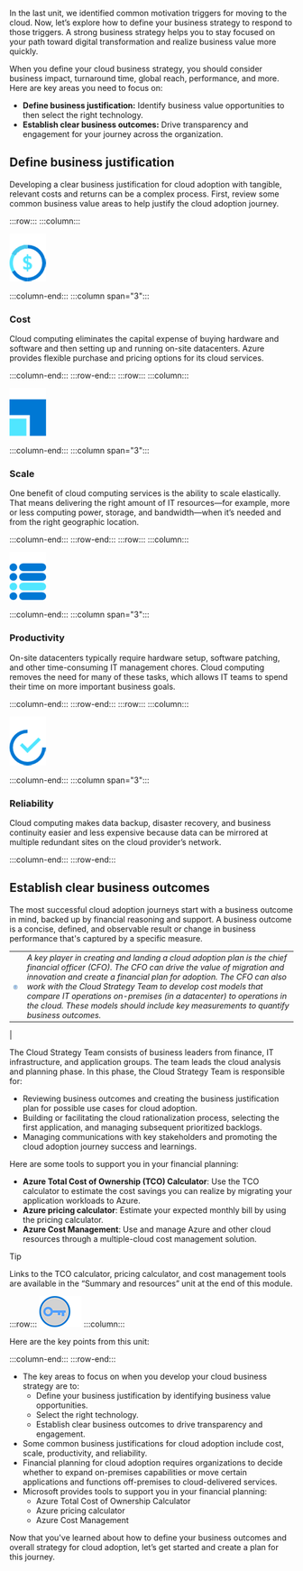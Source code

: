 ﻿In the last unit, we identified common motivation triggers for moving to the cloud. Now, let’s explore how to define your business strategy to respond to those triggers. A strong business strategy helps you to stay focused on your path toward digital transformation and realize business value more quickly.

When you define your cloud business strategy, you should consider business impact, turnaround time, global reach, performance, and more. Here are key areas you need to focus on:

- **Define business justification:** Identify business value opportunities to then select the right technology.
- **Establish clear business outcomes:** Drive transparency and engagement for your journey across the organization.

## Define business justification

Developing a clear business justification for cloud adoption with tangible, relevant costs and returns can be a complex process. First, review some common business value areas to help justify the cloud adoption journey.   

:::row:::
:::column:::

![Cost image](../media/cost.png)

:::column-end:::
:::column span="3":::

### Cost

Cloud computing eliminates the capital expense of buying hardware and software and then setting up and running on-site datacenters. Azure provides flexible purchase and pricing options for its cloud services.

:::column-end:::
:::row-end:::
:::row:::
:::column:::

![Scale image](../media/scale.png)

:::column-end:::
:::column span="3":::

### Scale

One benefit of cloud computing services is the ability to scale elastically. That means delivering the right amount of IT resources—for example, more or less computing power, storage, and bandwidth—when it’s needed and from the right geographic location.

:::column-end:::
:::row-end:::
:::row:::
:::column:::

![Productivity image](../media/productivity.png)

:::column-end:::
:::column span="3":::

### Productivity

On-site datacenters typically require hardware setup, software patching, and other time-consuming IT management chores. Cloud computing removes the need for many of these tasks, which allows IT teams to spend their time on more important business goals.

:::column-end:::
:::row-end:::
:::row:::
:::column:::

![Reliability image](../media/reliability.png)

:::column-end:::
:::column span="3":::

### Reliability

Cloud computing makes data backup, disaster recovery, and business continuity easier and less expensive because data can be mirrored at multiple redundant sites on the cloud provider’s network.

:::column-end:::
:::row-end:::

## Establish clear business outcomes

The most successful cloud adoption journeys start with a business outcome in mind, backed up by financial reasoning and support. A business outcome is a concise, defined, and observable result or change in business performance that's captured by a specific measure.

| | |
| ---| --- |
| ![Icon of lightbulb](../media/lightbulb.png)| *A key player in creating and landing a cloud adoption plan is the chief financial officer (CFO). The CFO can drive the value of migration and innovation and create a financial plan for adoption. The CFO can also work with the Cloud Strategy Team to develop cost models that compare IT operations on-premises (in a datacenter) to operations in the cloud. These models should include key measurements to quantify business outcomes.*|
|

The Cloud Strategy Team consists of business leaders from finance, IT infrastructure, and application groups. The team leads the cloud analysis and planning phase. In this phase, the Cloud Strategy Team is responsible for:
- Reviewing business outcomes and creating the business justification plan for possible use cases for cloud adoption. 
- Building or facilitating the cloud rationalization process, selecting the first application, and managing subsequent prioritized backlogs. 
- Managing communications with key stakeholders and promoting the cloud adoption journey success and learnings.

Here are some tools to support you in your financial planning:

- **Azure Total Cost of Ownership (TCO) Calculator**: Use the TCO calculator to estimate the cost savings you can realize by migrating your application workloads to Azure.
- **Azure pricing calculator**: Estimate your expected monthly bill by using the pricing calculator.
- **Azure Cost Management**: Use and manage Azure and other cloud resources through a multiple-cloud cost management solution.

> [!TIP]
> Links to the TCO calculator, pricing calculator, and cost management tools are available in the “Summary and resources” unit at the end of this module.

:::row:::
![Icon of key](../media/key-takeaway.png)
:::column:::

Here are the key points from this unit:

:::column-end:::
:::row-end:::

- The key areas to focus on when you develop your cloud business strategy are to:
    - Define your business justification by identifying business value opportunities.
    - Select the right technology.
    - Establish clear business outcomes to drive transparency and engagement.
- Some common business justifications for cloud adoption include cost, scale, productivity, and reliability.
- Financial planning for cloud adoption requires organizations to decide whether to expand on-premises capabilities or move certain applications and functions off-premises to cloud-delivered services.
- Microsoft provides tools to support you in your financial planning: 
    - Azure Total Cost of Ownership Calculator
    - Azure pricing calculator
    - Azure Cost Management

Now that you've learned about how to define your business outcomes and overall strategy for cloud adoption, let’s get started and create a plan for this journey.
